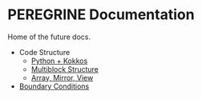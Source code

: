 # PEREGRINE Documentation

Home of the future docs.

* Code Structure
  - [Python + Kokkos](./codeStructure/pythonKokkos.md)
  - [Multiblock Structure](./codeStructure/multiblock.md)
  - [Array, Mirror, View](./codeStructure/arrayMirrorView.md)
* [Boundary Conditions](./boundaryConditions.md)
